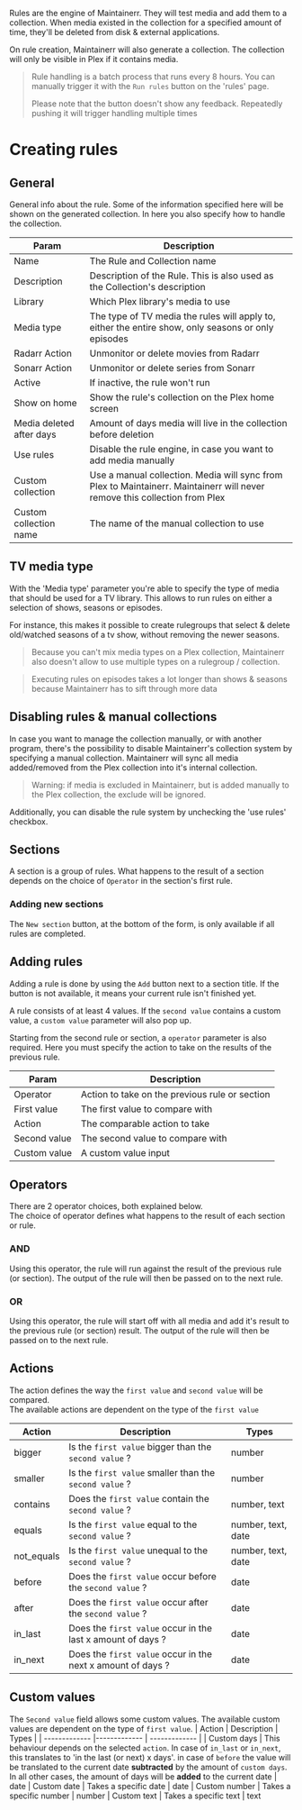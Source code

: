 Rules are the engine of Maintainerr. They will test media and add them to a collection.
When media existed in the collection for a specified amount of time, they'll be deleted from disk & external applications.

On rule creation, Maintainerr will also generate a collection. The collection will only be visible in Plex if it contains media.

> Rule handling is a batch process that runs every 8 hours. You can manually trigger it with the `Run rules` button on the 'rules' page.
>
> Please note that the button doesn't show any feedback. Repeatedly pushing it will trigger handling multiple times

# Creating rules

## General

General info about the rule. Some of the information specified here will be shown on the generated collection. In here you also specify how to handle the collection.

| Param                    | Description                                                                                                                |
| ------------------------ | -------------------------------------------------------------------------------------------------------------------------- |
| Name                     | The Rule and Collection name                                                                                               |
| Description              | Description of the Rule. This is also used as the Collection's description                                                 |
| Library                  | Which Plex library's media to use                                                                                          |
| Media type               | The type of TV media the rules will apply to, either the entire show, only seasons or only episodes                        |
| Radarr Action            | Unmonitor or delete movies from Radarr                                                                                     |
| Sonarr Action            | Unmonitor or delete series from Sonarr                                                                                     |
| Active                   | If inactive, the rule won't run                                                                                            |
| Show on home             | Show the rule's collection on the Plex home screen                                                                         |
| Media deleted after days | Amount of days media will live in the collection before deletion                                                           |
| Use rules                | Disable the rule engine, in case you want to add media manually                                                            |
| Custom collection        | Use a manual collection. Media will sync from Plex to Maintainerr. Maintainerr will never remove this collection from Plex |
| Custom collection name   | The name of the manual collection to use                                                                                   |

## TV media type

With the 'Media type' parameter you're able to specify the type of media that should be used for a TV library. This allows to run rules on either a selection of shows, seasons or episodes. 

For instance, this makes it possible to create rulegroups that select & delete old/watched seasons of a tv show, without removing the newer seasons.

> Because you can't mix media types on a Plex collection, Maintainerr also doesn't allow to use multiple types on a rulegroup / collection.

> Executing rules on episodes takes a lot longer than shows & seasons because Maintainerr has to sift through more data

## Disabling rules & manual collections

In case you want to manage the collection manually, or with another program, there's the possibility to disable Maintainerr's collection system by specifying a manual collection.
Maintainerr will sync all media added/removed from the Plex collection into it's internal collection.

> Warning: if media is excluded in Maintainerr, but is added manually to the Plex collection, the exclude will be ignored.

Additionally, you can disable the rule system by unchecking the 'use rules' checkbox.

## Sections

A section is a group of rules. What happens to the result of a section depends on the choice of `Operator` in the section's first rule.

### Adding new sections

The `New section` button, at the bottom of the form, is only available if all rules are completed.

## Adding rules

Adding a rule is done by using the `Add` button next to a section title. If the button is not available, it means your current rule isn't finished yet.

A rule consists of at least 4 values. If the `second value` contains a custom value, a `custom value` parameter will also pop up.

Starting from the second rule or section, a `operator` parameter is also required. Here you must specify the action to take on the results of the previous rule.

| Param        | Description                                    |
| ------------ | ---------------------------------------------- |
| Operator     | Action to take on the previous rule or section |
| First value  | The first value to compare with                |
| Action       | The comparable action to take                  |
| Second value | The second value to compare with               |
| Custom value | A custom value input                           |

## Operators

There are 2 operator choices, both explained below. <br />
The choice of operator defines what happens to the result of each section or rule.

### AND

Using this operator, the rule will run against the result of the previous rule (or section).
The output of the rule will then be passed on to the next rule.

### OR

Using this operator, the rule will start off with all media and add it's result to the previous rule (or section) result.
The output of the rule will then be passed on to the next rule.

## Actions

The action defines the way the `first value` and `second value` will be compared. <br />
The available actions are dependent on the type of the `first value`

| Action     | Description                                                 | Types              |
| ---------- | ----------------------------------------------------------- | ------------------ |
| bigger     | Is the `first value` bigger than the `second value` ?       | number             |
| smaller    | Is the `first value` smaller than the `second value` ?      | number             |
| contains   | Does the `first value` contain the `second value` ?         | number, text       |
| equals     | Is the `first value` equal to the `second value` ?          | number, text, date |
| not_equals | Is the `first value` unequal to the `second value` ?        | number, text, date |
| before     | Does the `first value` occur before the `second value` ?    | date               |
| after      | Does the `first value` occur after the `second value` ?     | date               |
| in_last    | Does the `first value` occur in the last x amount of days ? | date               |
| in_next    | Does the `first value` occur in the next x amount of days ? | date               |

## Custom values

The `Second value` field allows some custom values. The available custom values are dependent on the type of `first value`.
| Action | Description | Types |
| ------------- |------------- | ------------- |
| Custom days | This behaviour depends on the selected `action`. In case of `in_last` or `in_next`, this translates to 'in the last (or next) x days'. in case of `before` the value will be translated to the current date **subtracted** by the amount of `custom days`. In all other cases, the amount of days will be **added** to the current date | date
| Custom date | Takes a specific date | date
| Custom number | Takes a specific number | number
| Custom text | Takes a specific text | text
